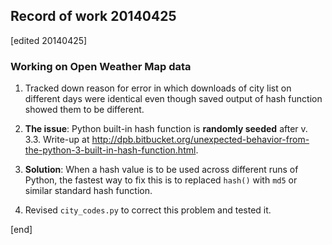 ## Record of work 20140425

[edited 20140425]

### Working on Open Weather Map data

1. Tracked down reason for error in which downloads of city list on different days were identical even though saved output of hash function showed them to be different.

  2. **The issue**: Python built-in hash function is **randomly seeded** after v. 3.3. Write-up at http://dpb.bitbucket.org/unexpected-behavior-from-the-python-3-built-in-hash-function.html. 
  2. **Solution**: When a hash value is to be used across different runs of Python, the fastest way to fix this is to replaced `hash()` with `md5` or similar standard hash function. 
  2. Revised `city_codes.py` to correct this problem and tested it.

[end]
